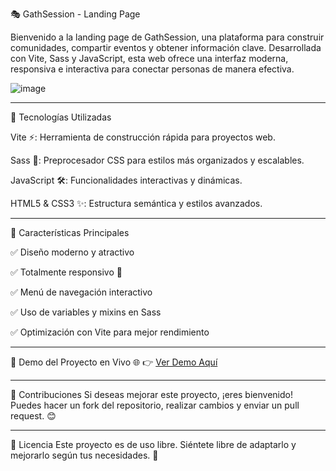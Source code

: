 🎭 GathSession - Landing Page

Bienvenido a la landing page de GathSession, una plataforma para construir comunidades, compartir eventos y obtener información clave.
Desarrollada con Vite, Sass y JavaScript, esta web ofrece una interfaz moderna, responsiva e interactiva para conectar personas de manera efectiva.

![image](https://github.com/user-attachments/assets/57942684-3be7-4d7a-b522-977498fcc833)

---

🚀 Tecnologías Utilizadas

Vite ⚡: Herramienta de construcción rápida para proyectos web.

Sass 🎨: Preprocesador CSS para estilos más organizados y escalables.

JavaScript 🛠️: Funcionalidades interactivas y dinámicas.

HTML5 & CSS3 ✨: Estructura semántica y estilos avanzados.

---

📌 Características Principales

✅ Diseño moderno y atractivo

✅ Totalmente responsivo 📱

✅ Menú de navegación interactivo

✅ Uso de variables y mixins en Sass

✅ Optimización con Vite para mejor rendimiento

---

🔗 Demo del Proyecto en Vivo 🌐
👉 [Ver Demo Aquí](https://proyectos-css-he-git-78172f-german-hernandezs-projects-7d62f0cc.vercel.app)

---

🤝 Contribuciones
Si deseas mejorar este proyecto, ¡eres bienvenido! Puedes hacer un fork del repositorio, realizar cambios y enviar un pull request. 😊

---

📌 Licencia Este proyecto es de uso libre. Siéntete libre de adaptarlo y mejorarlo según tus necesidades. 🚀
